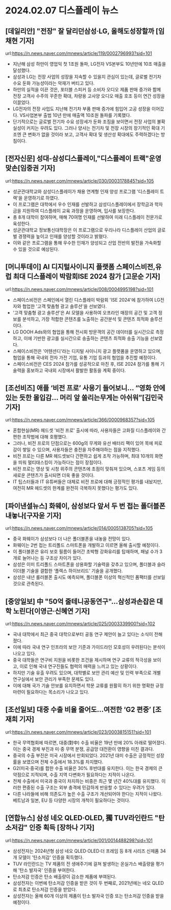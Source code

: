 # 2024.02.07 디스플레이 뉴스

## [데일리안] "전장" 잘 달리던삼성·LG, 올해도성장할까 [임채현 기자]
url:https://n.news.naver.com/mnews/article/119/0002796993?sid=101
- 지난해 삼성 하만이 영업익 첫 1조원 돌파, LG전자 VS본부도 10년만에 10조 매출을 달성했다.
- 삼성과 LG는 전장 사업의 성장을 지속할 수 있을지 관심이 있는데, 글로벌 전기차 수요 둔화 가능성이라는 악재가 버티고 있다. 
- 하만의 실적을 이끈 것은, 포터블 스피커 등 소비자 오디오 제품 판매 증가와 함께 전장 고객사 수주의 꾸준한 확대, 차량용 고사양 오디오 매출 호조 등이 연간 성장을 이끌었다.
- LG전자의 전장 사업도 지난해 전기차 부품 판매 증가에 힘입어 고공 성장을 이어갔다. VS사업본부 출범 10년 만에 매출액 10조원 돌파를 기록했다. 
- 단기적으로는 글로벌 전기차 수요 성장세가 둔화 조짐을 보이면서 전장 사업의 불확실성이 커지는 우려도 있다. 그러나 양사는 전기차 및 전장 시장의 장기적인 확대 기조엔 큰 변화가 없을 것이라 보고, 고객사 확대 및 생산성 확대에도 주력하겠다는 방침이다.

## [전자신문] 성대-삼성디스플레이,"디스플레이 트랙"운영 맞손[임중권 기자]
url:https://n.news.naver.com/mnews/article/030/0003178845?sid=105
- 성균관대학교와 삼성디스플레이가 채용 연계형 인재 양성 프로그램 '디스플레이 트랙'을 운영하기로 하였다.
- 이 프로그램은 대학에서 우수 인재를 선발하고 삼성디스플레이에서 장학금과 학자금을 지원하여 디스플레이 교육 과정을 운영하며, 입사를 보장한다.
- 총 8개 대학이 참여하며, 매해 70여명 인재를 선발하여 미래 디스플레이 전문가로 육성한다.
- 성균관대학교 정보통신대학장은 이 프로그램으로 우리나라 디스플레이 산업의 글로벌 경쟁력을 높이고 인재를 양성할 것이라고 밝혔다.
- 이와 같은 프로그램을 통해 우수한 인재가 양성되고 산업 전반의 발전을 가속화할 수 있을 것으로 예상된다.

## [머니투데이] AI 디지털사이니지 플랫폼 스페이스비전,유럽 최대 디스플레이 박람회ISE 2024 참가 [고문순 기자]
url:https://n.news.naver.com/mnews/article/008/0004995198?sid=101
- 스페이스비전은 스페인에서 열린 디스플레이 박람회 'ISE 2024'에 참가하여 LG전자와 협업한 '고객 맞춤형 광고 솔루션'을 선보였다.
- '고객 맞춤형 광고 솔루션'은 AI 모델을 사용하여 오프라인 매장의 공간 및 고객 정보를 분석하고, 가장 적합한 콘텐츠를 노출하는 공간분석 및 콘텐츠 최적화 솔루션이다.
- LG DOOH Ads와의 협업을 통해 전시회 방문객의 공간 데이터를 실시간으로 측정하고, 이에 기반한 광고를 실시간으로 송출하는 콘텐츠 최적화 송출 기능을 선보였다.
- 스페이스비전은 '어텐션디'라는 디지털 사이니지 광고 플랫폼을 운영하고 있으며, 협업을 통해 국내외 전자 가전 기업, 유통 기업 등과의 협업을 추진할 예정이다.
- 스페이스비전은 CES 2024 참가를 성공적으로 마친 후, ISE 2024 참가를 통해 기술력을 홍보하고 국내외 시장에서 활발한 활동을 계획 중이다.

## [조선비즈] 애플 ‘비전 프로’ 사용기 들어보니… “영화 안에 있는 듯한 몰입감… 머리 앞 쏠리는무게는 아쉬워”[김민국 기자]
url:https://n.news.naver.com/mnews/article/366/0000968357?sid=105
- 혼합현실(MR) 헤드셋 '비전 프로' 출시에 따라, 사용자들은 고화질 디스플레이와 간편한 조작법에 대해 호평했다.
- 그러나, 비전 프로의 단점으로는 600g의 무게와 유선 배터리 팩이 있어 목에 피로감이 쌓일 수 있으며, 사용자들은 충전을 자주해야하는 점을 지적했다.
- 비전 프로는 다른 MR 헤드셋보다 간편하고 쉽게 조작 가능하며, 최대 10개의 화면을 띄워 멀티태스킹이 가능하다는 점이 장점이다.
- 비전 프로는 영상 및 시청 위주의 콘텐츠에 초점이 맞춰져 있으며, 스포츠 게임 등의 새로운 콘텐츠가 출시되면 더욱 좋을 것이다.
- IT 팁스터들과 IT 유튜버들은 대체로 비전 프로에 대해 긍정적인 평가를 내놨지만, 여전히 MR 헤드셋의 한계를 완전히 극복하지 못했다는 평가도 있다.

## [파이낸셜뉴스] 화웨이, 삼성보다 앞서 두 번 접는 폴더블폰 내놓나[구자윤 기자]
url:https://n.news.naver.com/mnews/article/014/0005138705?sid=105
- 중국 화웨이가 삼성보다 더 나은 폴더블폰을 내놓을 전망이 있다.
- 화웨이는 2번 접는 트리폴드 스마트폰을 개발하고 이르면 올해 출시할 예정이다.
- 이 폴더블폰은 유리 보호 필름이 들어간 초박형 강화유리를 탑재하며, 패널 수가 3개로 늘어나는 등 구조상 차이가 있다.
- 삼성은 이미 트리폴드 스마트폰을 상용화할 기술력을 갖추고 있으며, 폴더블과 슬라이더블 기술을 결합한 ‘플렉스 하이브리드’ 기술을 공개했다.
- 삼성은 내년 롤러블폰 출시도 예측되며, 폴더블폰 이상의 혁신적인 폼팩터를 선보일 것으로 관측된다.

## [중앙일보] 中 "50억 줄테니공동연구"…삼성과손잡은 대학 노린다[이영근·신혜연 기자]
url:https://n.news.naver.com/mnews/article/025/0003339900?sid=102
- 국내 대학에서 최근 중국 대학으로부터 공동 연구 제안이 늘고 있다는 소식이 전해졌다.
- 이에 따라 국내 연구 인프라의 보안 기준과 가이드라인 모호성이 우려된다는 분석이 나오고 있다.
- 중국 대학들은 연구비 지원을 비롯한 조건을 제시하며 연구 교류의 적극성을 보이고, 이로 인해 국내 연구진들도 협력의 매력을 느끼고 있는 상황이다.
- 하지만 기술 유출 우려도 있으며, 대학별로 보안 관리 예산 및 인력 부족으로 개별 연구실에서 보안 관리가 부족한 문제도 있다.
- 이에 대해 국가 기술 안보를 유지하면서 학문 교류를 원활히 하기 위한 명확한 규정 마련이 필요하다는 목소리가 나오고 있다.

## [조선일보] 대중 수출 비율 줄어도…여전한 ‘G2 편중’ [조재희 기자]
url:https://n.news.naver.com/mnews/article/023/0003815151?sid=101
- 한국 무역협회에 따르면, 대중(對中) 수출 비율은 19년 만에 20% 아래로 떨어졌다. 이는 중국 경제 부진과 미·중 무역 분쟁, 공급망 대전환이 영향을 미친 결과다.
- 중국의 수출 부진은 미국 시장에서 만회되었다. 2021년 대미 수출은 긍정적인 성장률을 보였으며 전체 수출에서 18.3%를 차지했다.
- G2(미국·중국)를 합한 수출 비율은 30% 후반대를 유지한다. 이는 한국 경제의 큰 약점으로 지적되며, 수출 지역 다변화가 필요하다는 지적이 나온다.
- 전체 수출에서 미국과 중국이 차지하는 비중은 최근 몇 년간 40%대를 유지했다. 이러한 편중된 수출 구조는 외부 충격에 민감하게 반응할 수 있다는 우려가 있다.
- 다른 나라들에 비해 의존도가 높은 수출 구조가 개선되어야 한다는 지적이 나왔다. 베트남과 일본, EU 등 다양한 시장의 개척이 필요하다는 것이다.

## [연합뉴스] 삼성 네오 QLED·OLED, 獨 TUV라인란드 "탄소저감" 인증 획득 [장하나 기자]
url:https://n.news.naver.com/mnews/article/001/0014488298?sid=101
- 삼성전자는 2024년형 삼성 네오 QLED·OLED·더 프레임 등 8개 시리즈 신제품 34개 모델이 '탄소저감' 인증을 획득했다.
- TUV 라인란드는 TV 제품의 전 생애주기에 걸쳐 발생하는 온실가스 배출량을 평가해 '탄소 발자국' 인증을 부여한다.
- 탄소저감 인증은 탄소 배출량이 감소한 제품에 부여된다.
- 삼성전자는 이번에 탄소저감 인증을 받은 것이 두 번째로, 2021년에는 네오 QLED로 최초로 탄소저감 인증을 받았다.
- 삼성전자는 올해 60개 이상의 제품이 탄소 발자국 인증 또는 탄소저감 인증을 받을 예정이다.